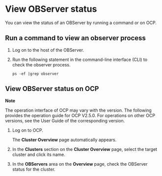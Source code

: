 View OBServer status 
=========================================

You can view the status of an OBServer by running a command or on OCP. 

Run a command to view an observer process 
--------------------------------------------------------------

1. Log on to the host of the OBServer.

   

2. Run the following statement in the command-line interface (CLI) to check the observer process. 

   ```shell
   ps -ef |grep observer
   ```

   




View OBServer status on OCP 
------------------------------------------------

**Note**

The operation interface of OCP may vary with the version. The following provides the operation guide for OCP V2.5.0. For operations on other OCP versions, see the User Guide of the corresponding version.

1. Log on to OCP. 

   The **Cluster Overview** page automatically appears.
   

2. In the **Clusters** section on the **Cluster Overview** page, select the target cluster and click its name.

   

3. In the **OBServers** area on the **Overview** page, check the OBServer status for the cluster.

   



